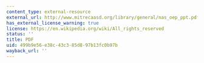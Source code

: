 ```yaml
---
content_type: external-resource
external_url: http://www.mitrecaasd.org/library/general/nas_oep_ppt.pdf
has_external_license_warning: true
license: https://en.wikipedia.org/wiki/All_rights_reserved
status: ''
title: PDF
uid: 499b9e56-e38c-43c3-85d8-97b13fc0b97b
wayback_url: ''
---
```

